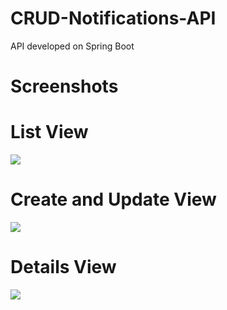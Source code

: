 # CRUD-Notifications-API
API developed on Spring Boot

# Screenshots

# List View
<img src="01.png" />

# Create and Update View
<img src="02.png" />

# Details View
<img src="03.png" />
